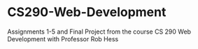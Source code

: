 # CS290-Web-Development
Assignments 1-5 and Final Project from the course CS 290 Web Development with Professor Rob Hess
